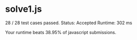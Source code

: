 # solve1.js

28 / 28 test cases passed.
Status: Accepted
Runtime: 302 ms

Your runtime beats 38.95% of javascript submissions.

